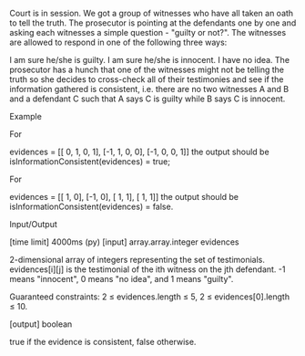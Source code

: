Court is in session. We got a group of witnesses who have all taken an oath to tell the truth. The prosecutor is pointing at the defendants one by one and asking each witnesses a simple question - "guilty or not?". The witnesses are allowed to respond in one of the following three ways:

I am sure he/she is guilty.
I am sure he/she is innocent.
I have no idea.
The prosecutor has a hunch that one of the witnesses might not be telling the truth so she decides to cross-check all of their testimonies and see if the information gathered is consistent, i.e. there are no two witnesses A and B and a defendant C such that A says C is guilty while B says C is innocent.

Example

For

evidences = [[ 0, 1, 0, 1],
             [-1, 1, 0, 0],
             [-1, 0, 0, 1]]
the output should be
isInformationConsistent(evidences) = true;

For

evidences = [[ 1, 0],
             [-1, 0],
             [ 1, 1],
             [ 1, 1]]
the output should be
isInformationConsistent(evidences) = false.

Input/Output

[time limit] 4000ms (py)
[input] array.array.integer evidences

2-dimensional array of integers representing the set of testimonials. evidences[i][j] is the testimonial of the ith witness on the jth defendant. -1 means "innocent", 0 means "no idea", and 1 means "guilty".

Guaranteed constraints:
2 ≤ evidences.length ≤ 5,
2 ≤ evidences[0].length ≤ 10.

[output] boolean

true if the evidence is consistent, false otherwise.
